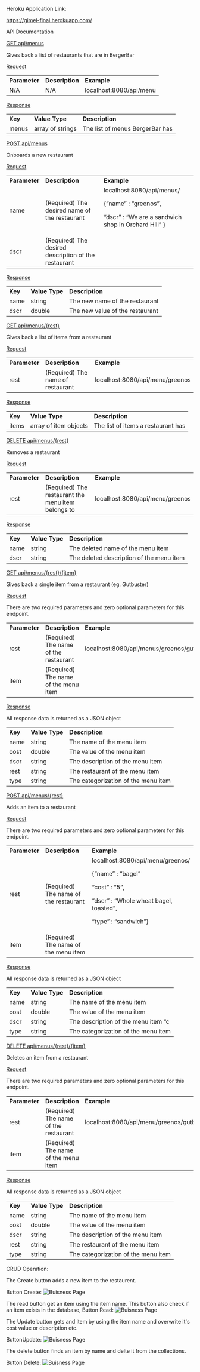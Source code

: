 Heroku Application Link:

https://gimel-final.herokuapp.com/

API Documentation

<span style="text-decoration:underline;">GET api/menus</span>

Gives back a list of restaurants that are in BergerBar

<span style="text-decoration:underline;">Request</span>


<table>
  <tr>
   <td><strong>Parameter</strong>
   </td>
   <td><strong>Description</strong>
   </td>
   <td><strong>Example</strong>
   </td>
  </tr>
  <tr>
   <td>N/A
   </td>
   <td>N/A
   </td>
   <td>localhost:8080/api/menu
   </td>
  </tr>
</table>


<span style="text-decoration:underline;">Response</span>


<table>
  <tr>
   <td><strong>Key   </strong>
   </td>
   <td><strong>Value Type</strong>
   </td>
   <td><strong>Description</strong>
   </td>
  </tr>
  <tr>
   <td>menus
   </td>
   <td>array of strings 
   </td>
   <td>The list of menus BergerBar has
   </td>
  </tr>
</table>


<span style="text-decoration:underline;">POST api/menus</span>

Onboards a new restaurant

<span style="text-decoration:underline;">Request</span>


<table>
  <tr>
   <td><strong>Parameter</strong>
   </td>
   <td><strong>Description</strong>
   </td>
   <td><strong>Example</strong>
   </td>
  </tr>
  <tr>
   <td>name
   </td>
   <td>(Required) The desired name of the restaurant
   </td>
   <td>localhost:8080/api/menus/
<p>
{“name” : “greenos”, 
<p>
“dscr” : “We are a sandwich shop in Orchard Hill” }
   </td>
  </tr>
  <tr>
   <td>dscr
   </td>
   <td>(Required) The desired description of the restaurant
   </td>
   <td>
   </td>
  </tr>
</table>


<span style="text-decoration:underline;">Response</span>


<table>
  <tr>
   <td><strong>Key</strong>
   </td>
   <td><strong>Value Type</strong>
   </td>
   <td><strong>Description</strong>
   </td>
  </tr>
  <tr>
   <td>name
   </td>
   <td>string
   </td>
   <td>The new name of the restaurant
   </td>
  </tr>
  <tr>
   <td>dscr
   </td>
   <td>double
   </td>
   <td>The new value of the restaurant
   </td>
  </tr>
</table>


<span style="text-decoration:underline;">GET api/menus/{rest}</span>

Gives back a list of items from a restaurant

<span style="text-decoration:underline;">Request</span>


<table>
  <tr>
   <td><strong>Parameter</strong>
   </td>
   <td><strong>Description</strong>
   </td>
   <td><strong>Example</strong>
   </td>
  </tr>
  <tr>
   <td>rest
   </td>
   <td>(Required) The name of restaurant
   </td>
   <td>localhost:8080/api/menu/greenos
   </td>
  </tr>
</table>


<span style="text-decoration:underline;">Response</span>


<table>
  <tr>
   <td><strong>Key</strong>
   </td>
   <td><strong>Value Type</strong>
   </td>
   <td><strong>Description</strong>
   </td>
  </tr>
  <tr>
   <td>items
   </td>
   <td>array of item objects
   </td>
   <td>The list of items a restaurant has
   </td>
  </tr>
</table>


<span style="text-decoration:underline;">DELETE api/menus/{rest}</span>

Removes a restaurant

<span style="text-decoration:underline;">Request</span>


<table>
  <tr>
   <td><strong>Parameter</strong>
   </td>
   <td><strong>Description</strong>
   </td>
   <td><strong>Example</strong>
   </td>
  </tr>
  <tr>
   <td>rest
   </td>
   <td>(Required) The restaurant the menu item belongs to
   </td>
   <td>localhost:8080/api/menu/greenos
   </td>
  </tr>
</table>


<span style="text-decoration:underline;">Response</span>


<table>
  <tr>
   <td><strong>Key</strong>
   </td>
   <td><strong>Value Type</strong>
   </td>
   <td><strong>Description</strong>
   </td>
  </tr>
  <tr>
   <td>name
   </td>
   <td>string
   </td>
   <td>The deleted name of the menu item 
   </td>
  </tr>
  <tr>
   <td>dscr
   </td>
   <td>string
   </td>
   <td>The deleted description of the menu item 
   </td>
  </tr>
</table>


<span style="text-decoration:underline;">GET api/menus/{rest}/{item}</span>

Gives back a single item from a restaurant (eg. Gutbuster)

<span style="text-decoration:underline;">Request</span>

There are two required parameters and zero optional parameters for this endpoint.


<table>
  <tr>
   <td><strong>Parameter</strong>
   </td>
   <td><strong>Description</strong>
   </td>
   <td><strong>Example</strong>
   </td>
  </tr>
  <tr>
   <td>rest
   </td>
   <td>(Required) The name of the restaurant
   </td>
   <td>localhost:8080/api/menus/greenos/gutbuster
   </td>
  </tr>
  <tr>
   <td>item
   </td>
   <td>(Required) The name of the menu item
   </td>
   <td>
   </td>
  </tr>
</table>


<span style="text-decoration:underline;">Response</span>

All response data is returned as a JSON object


<table>
  <tr>
   <td><strong>Key</strong>
   </td>
   <td><strong>Value Type</strong>
   </td>
   <td><strong>Description</strong>
   </td>
  </tr>
  <tr>
   <td>name
   </td>
   <td>string
   </td>
   <td>The name of the menu item 
   </td>
  </tr>
  <tr>
   <td>cost
   </td>
   <td>double
   </td>
   <td>The value of the menu item 
   </td>
  </tr>
  <tr>
   <td>dscr
   </td>
   <td>string
   </td>
   <td>The description of the menu item 
   </td>
  </tr>
  <tr>
   <td>rest
   </td>
   <td>string
   </td>
   <td>The restaurant of the menu item 
   </td>
  </tr>
  <tr>
   <td>type
   </td>
   <td>string
   </td>
   <td>The categorization of the menu item 
   </td>
  </tr>
</table>


<span style="text-decoration:underline;">POST api/menus/{rest}</span>

Adds an item to a restaurant

<span style="text-decoration:underline;">Request</span>

There are two required parameters and zero optional parameters for this endpoint.


<table>
  <tr>
   <td><strong>Parameter</strong>
   </td>
   <td><strong>Description</strong>
   </td>
   <td><strong>Example</strong>
   </td>
  </tr>
  <tr>
   <td>rest
   </td>
   <td>(Required) The name of the restaurant
   </td>
   <td>localhost:8080/api/menu/greenos/
<p>
{“name” : “bagel” 
<p>
“cost” : “5”,
<p>
“dscr” : “Whole wheat bagel, toasted”, 
<p>
“type” : “sandwich”}
   </td>
  </tr>
  <tr>
   <td>item
   </td>
   <td>(Required) The name of the menu item
   </td>
   <td>
   </td>
  </tr>
</table>


<span style="text-decoration:underline;">Response</span>

All response data is returned as a JSON object


<table>
  <tr>
   <td><strong>Key</strong>
   </td>
   <td><strong>Value Type</strong>
   </td>
   <td><strong>Description</strong>
   </td>
  </tr>
  <tr>
   <td>name
   </td>
   <td>string
   </td>
   <td>The name of the menu item 
   </td>
  </tr>
  <tr>
   <td>cost
   </td>
   <td>double
   </td>
   <td>The value of the menu item 
   </td>
  </tr>
  <tr>
   <td>dscr
   </td>
   <td>string
   </td>
   <td>The description of the menu item “c
   </td>
  </tr>
  <tr>
   <td>type
   </td>
   <td>string
   </td>
   <td>The categorization of the menu item 
   </td>
  </tr>
</table>


<span style="text-decoration:underline;">DELETE api/menus/{rest}/{item}</span>

Deletes an item from a restaurant

<span style="text-decoration:underline;">Request</span>

There are two required parameters and zero optional parameters for this endpoint.


<table>
  <tr>
   <td><strong>Parameter</strong>
   </td>
   <td><strong>Description</strong>
   </td>
   <td><strong>Example</strong>
   </td>
  </tr>
  <tr>
   <td>rest
   </td>
   <td>(Required) The name of the restaurant
   </td>
   <td>localhost:8080/api/menu/greenos/gutbuster
   </td>
  </tr>
  <tr>
   <td>item
   </td>
   <td>(Required) The name of the menu item
   </td>
   <td>
   </td>
  </tr>
</table>


<span style="text-decoration:underline;">Response</span>

All response data is returned as a JSON object


<table>
  <tr>
   <td><strong>Key</strong>
   </td>
   <td><strong>Value Type</strong>
   </td>
   <td><strong>Description</strong>
   </td>
  </tr>
  <tr>
   <td>name
   </td>
   <td>string
   </td>
   <td>The name of the menu item 
   </td>
  </tr>
  <tr>
   <td>cost
   </td>
   <td>double
   </td>
   <td>The value of the menu item 
   </td>
  </tr>
  <tr>
   <td>dscr
   </td>
   <td>string
   </td>
   <td>The description of the menu item 
   </td>
  </tr>
  <tr>
   <td>rest
   </td>
   <td>string
   </td>
   <td>The restaurant of the menu item 
   </td>
  </tr>
  <tr>
   <td>type
   </td>
   <td>string
   </td>
   <td>The categorization of the menu item 
   </td>
  </tr>
</table>

CRUD Operation:


The Create button adds a new item to the restaurent.

Button Create:
![Buisness Page](Mockups/Create.PNG)


The read button get an item using the item name. This button also check if an item exists in the database,
Button Read:
![Buisness Page](Mockups/Read.PNG)

The Update button gets and item by using the item name and overwrite it's cost value or description etc.

ButtonUpdate:
![Buisness Page](Mockups/Update.PNG)

The delete button finds an item by name and delte it from the collections. 

Button Delete:
![Buisness Page](Mockups/delete.PNG)